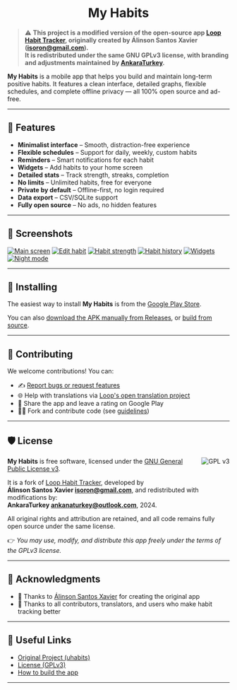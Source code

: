 <h1 align="center">My Habits</h1>

> ⚠️ **This project is a modified version of the open-source app [Loop Habit Tracker](https://github.com/iSoron/uhabits), originally created by Álinson Santos Xavier (<isoron@gmail.com>).  
It is redistributed under the same GNU GPLv3 license, with branding and adjustments maintained by [AnkaraTurkey](https://github.com/ankaraturkey).**

**My Habits** is a mobile app that helps you build and maintain long-term positive habits. It features a clean interface, detailed graphs, flexible schedules, and complete offline privacy — all 100% open source and ad-free.

---

## 🧩 Features

- **Minimalist interface** – Smooth, distraction-free experience
- **Flexible schedules** – Support for daily, weekly, custom habits
- **Reminders** – Smart notifications for each habit
- **Widgets** – Add habits to your home screen
- **Detailed stats** – Track strength, streaks, completion
- **No limits** – Unlimited habits, free for everyone
- **Private by default** – Offline-first, no login required
- **Data export** – CSV/SQLite support
- **Fully open source** – No ads, no hidden features

---

## 📸 Screenshots

[![Main screen][screen1th]][screen1]
[![Edit habit][screen2th]][screen2]
[![Habit strength][screen3th]][screen3]
[![Habit history][screen4th]][screen4]
[![Widgets][screen5th]][screen5]
[![Night mode][screen6th]][screen6]

---

## 📲 Installing

The easiest way to install **My Habits** is from the [Google Play Store](https://play.google.com/store/apps/details?id=com.dodo.dohabits).

You can also [download the APK manually from Releases](https://github.com/ankaraturkey/myHabits/releases), or [build from source](https://github.com/iSoron/uhabits/blob/dev/docs/BUILD.md).

---

## 🤝 Contributing

We welcome contributions! You can:

- ✍️ [Report bugs or request features](https://github.com/ankaraturkey/myHabits/issues)
- 🌐 Help with translations via [Loop's open translation project](https://translate.loophabits.org)
- 📣 Share the app and leave a rating on Google Play
- 👨‍💻 Fork and contribute code (see [guidelines](https://github.com/iSoron/uhabits/blob/dev/docs/GUIDELINES.md))

---

## 🛡 License

<img align="right" alt="GPL v3" src="https://www.gnu.org/graphics/gplv3-88x31.png">

**My Habits** is free software, licensed under the [GNU General Public License v3](https://www.gnu.org/licenses/gpl-3.0.html).  

It is a fork of [Loop Habit Tracker](https://github.com/iSoron/uhabits), developed by  
**Álinson Santos Xavier <isoron@gmail.com>**, and redistributed with modifications by:  
**AnkaraTurkey <ankanaturkey@outlook.com>**, 2024.

All original rights and attribution are retained, and all code remains fully open source under the same license.

👉 *You may use, modify, and distribute this app freely under the terms of the GPLv3 license.*

---

## 🙏 Acknowledgments

- 💙 Thanks to [Álinson Santos Xavier](https://github.com/iSoron) for creating the original app
- 📢 Thanks to all contributors, translators, and users who make habit tracking better

---

## 🔗 Useful Links

- [Original Project (uhabits)](https://github.com/iSoron/uhabits)
- [License (GPLv3)](https://www.gnu.org/licenses/gpl-3.0.en.html)
- [How to build the app](https://github.com/iSoron/uhabits/blob/dev/docs/BUILD.md)

---

[screen1]: screenshots/1.png  
[screen2]: screenshots/2.png  
[screen3]: screenshots/3.png  
[screen4]: screenshots/4.png  
[screen5]: screenshots/5.png  
[screen6]: screenshots/6.png  
[screen1th]: screenshots/1.thumb.png  
[screen2th]: screenshots/2.thumb.png  
[screen3th]: screenshots/3.thumb.png  
[screen4th]: screenshots/4.thumb.png  
[screen5th]: screenshots/5.thumb.png  
[screen6th]: screenshots/6.thumb.png  
